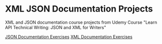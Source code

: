 # XML JSON Documentation Projects
XML and JSON documentation course projects from Udemy Course "Learn API Technical Writing: JSON and XML for Writers"

[JSON Documentation Exercises](https://docs.google.com/spreadsheets/d/1QwesmilAlOG3_oJKaDZ7r0vHSEorUeIQWIkyAPhuqtQ/edit#gid=148324851)
[XML Documentation Exercises](https://docs.google.com/spreadsheets/d/1QJe66dx9L5N34rvKl9ebNlqlh2FFYbu6CcO3ZMWPPEM/edit#gid=0)

